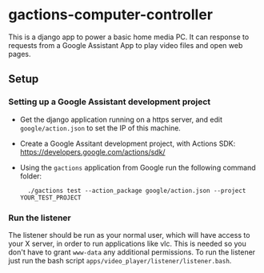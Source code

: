 # gactions-computer-controller

This is a django app to power a basic home media PC. It can response to requests from a Google Assistant App to play video files and open web pages.

## Setup
### Setting up a Google Assistant development project
- Get the django application running on a https server, and edit `google/action.json` to set the IP of this machine.
- Create a Google Assitant development project, with Actions SDK: https://developers.google.com/actions/sdk/
- Using the `gactions` application from Google run the following command folder:

        ./gactions test --action_package google/action.json --project YOUR_TEST_PROJECT

### Run the listener
The listener should be run as your normal user, which will have access to your X server, in order to run applications like vlc. This is needed so you don't have to grant `www-data` any additional permissions. To run the listener just run the bash script `apps/video_player/listener/listener.bash`.
